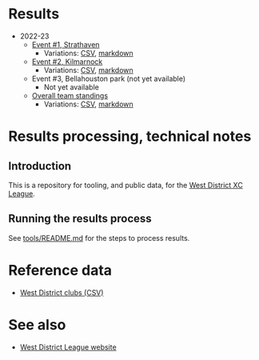 # Results 

* 2022-23
  * [Event #1, Strathaven](https://results.westleague.org.uk/results/provisional/2022-23/1/html/)
    * Variations: [CSV](./results/provisional/2022-23/1), [markdown](./results/provisional/2022-23/1/markdown/)
  * [Event #2, Kilmarnock](https://results.westleague.org.uk/results/provisional/2022-23/2/html/)
    * Variations: [CSV](./results/provisional/2022-23/2), [markdown](./results/provisional/2022-23/2/markdown/)
  * Event #3, Bellahouston park (not yet available)
    * Not yet available
  * [Overall team standings](https://results.westleague.org.uk/results/provisional/2022-23/teamStandings)
    * Variations: [CSV](./results/provisional/2022-23/teamStandings/), [markdown](./results/provisional/2022-23/teamStandings/markdown/)

# Results processing, technical notes 

## Introduction

This is a repository for tooling, and public data, for the [West District XC League](https://westleague.org.uk/).

## Running the results process

See [tools/README.md](./tools/README.md) for the steps to process results.

# Reference data

* [West District clubs (CSV)](./data/reference/clubs.csv)

# See also

* [West District League website](https://westleague.org.uk/)

